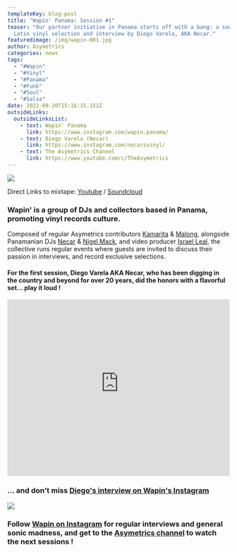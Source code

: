 ```yaml
---
templateKey: blog-post
title: "Wapin' Panama: Session #1"
teaser: "Our partner initiative in Panama starts off with a bang: a soulful
  Latin vinyl selection and interview by Diego Varela, AKA Necar."
featuredimage: /img/wapin-001.jpg
author: Asymetrics
categories: news
tags:
  - "#Wapin"
  - "#Vinyl"
  - "#Panama"
  - "#Funk"
  - "#Soul"
  - "#Salsa"
date: 2022-09-20T15:16:15.151Z
outsideLinks:
  outsideLinksList:
    - text: Wapin' Panama
      link: https://www.instagram.com/wapin.panama/
    - text: Diego Varela (Necar)
      link: https://www.instagram.com/necarsvinyl/
    - text: The Asymetrics Channel
      link: https://www.youtube.com/c/TheAsymetrics
---
```

![](/img/wapin-001.jpg)

Direct Links to mixtape: [Youtube](https://www.youtube.com/watch?v=07qltYFBZVg) / [Soundcloud](https://soundcloud.com/the-asymetrics/wapin-panama-session-1-diego-varela-necar)

### Wapin' is a group of DJs and collectors based in Panama, promoting vinyl records culture.

Composed of regular Asymetrics contributors [Kamarita](https://theasymetrics.com/blog/panama-papers-vol-1-kamarita/) & [Malong](https://soundcloud.com/the-asymetrics/sets/malong-mixtapes), alongside Panamanian DJs [Necar](https://www.instagram.com/necarsvinyl/) & [Nigel Mack](https://www.instagram.com/djnigelmack/), and video producer [Israel Leal](https://www.instagram.com/isragram/), the collective runs regular events where guests are invited to discuss their passion in interviews, and record exclusive selections.

#### For the first session, Diego Varela AKA Necar, who has been digging in the country and beyond for over 20 years, did the honors with a flavorful set... play it loud !

<iframe width="100%" height="400" src="https://www.youtube-nocookie.com/embed/07qltYFBZVg" title="YouTube video player" frameborder="0" allow="accelerometer; autoplay; clipboard-write; encrypted-media; gyroscope; picture-in-picture" allowfullscreen referrerpolicy="origin"></iframe>

### ... and don't miss [Diego's interview on Wapin's Instagram](https://www.instagram.com/p/CikxJqmsAR0/)

![](/img/wapin-motto.jpg)

### Follow [Wapin on Instagram](https://www.instagram.com/wapin.panama/) for regular interviews and general sonic madness, and get to the [Asymetrics channel](https://www.youtube.com/playlist?list=PLZtgNolXlRSS8nmMUo2q9jZwxToZrrHfL) to watch the next sessions !

 <script async src="//www.instagram.com/embed.js"></script>